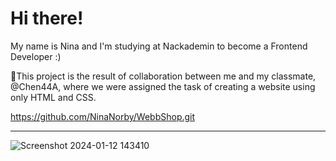 # Hi there!
My name is Nina and I'm studying at Nackademin to become a Frontend Developer :)


🌈This project is the result of collaboration between me and my classmate, @Chen44A, where we were assigned the task of creating a website using only HTML and CSS.







https://github.com/NinaNorby/WebbShop.git  
_________________________________________________________________________________________________________________________

![Screenshot 2024-01-12 143410](https://github.com/NinaNorby/WebbShop.git)




